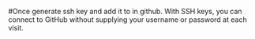 #Once generate ssh key and add it to in github. With SSH keys, you can connect to GitHub without supplying your username or password at each visit.
